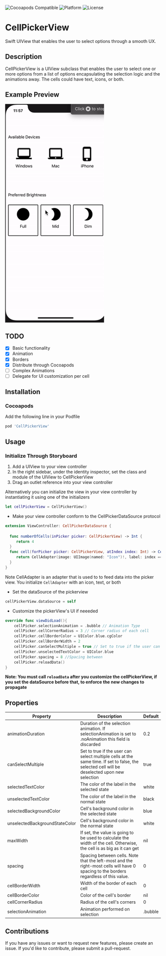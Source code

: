 ![Cocoapods Compatible](https://img.shields.io/cocoapods/v/CellPickerView.svg)
![Platform](https://img.shields.io/cocoapods/p/CellPickerView.svg)
![License](https://img.shields.io/cocoapods/l/CellPickerView.svg)

# CellPickerView
Swift UIView that enables the user to select options through a smooth UX.

## Description
CellPickerView is a UIView subclass that enables the user to select one or more options from a list of options encapsulating the selection logic and the animations away. The cells could have text, icons, or both.

## Example Preview
![Preview](https://github.com/EssamEmad/CellPickerView/blob/master/screenshots/preview.gif)
## TODO
- [X] Basic functionality
- [X] Animation
- [X] Borders
- [X] Distribute through Cocoapods
- [ ] Complex Animations
- [ ] Delegate for UI customization per cell

## Installation

### Cocoapods

Add the following line in your Podfile

```ruby
pod 'CellPickerView'
```

## Usage

### Initialize Through Storyboard

1. Add a UIView to your view controller
2. In the right sidebar, under the identity inspector, set the class and module of the UIView to CellPickerView 
3. Drag an outlet reference into your view controller

Alternatively you can initialize the view in your view controller by instantiating it using one of the initializers

```Swift
let cellPickerView = CellPickerView()
```

* Make your view controller conform to the CellPickerDataSource protocol
```Swift
extension ViewController: CellPickerDataSource {

  func numberOfCells(inPicker picker: CellPickerView) -> Int {
     return 4
  }
  func cell(forPicker picker: CellPickerView, atIndex index: Int) -> CellAdapter {
     return CellAdapter(image: UIImage(named: "Icon")!, label: index == 0 ? "Foo")
  }
}
```
Note CellAdapter is an adapter that is used to to feed data into the picker view. You initialize ```CellAdapter``` with an icon, text, or both

* Set the dataSource of the pickerview
```Swift
cellPickerView.dataSource = self
```

* Customize the pickerView's UI if neeeded

```Swift
override func viewDidLoad(){
    cellPicker.selectionAnimation = .bubble // Animation Type
    cellPicker.cellCornerRadius = 3 // Corner radius of each cell
    cellPicker.cellBorderColor = UIColor.blue.cgColor
    cellPicker.cellBorderWidth = 2
    cellPicker.canSelectMultiple = true // Set to true if the user can select multiple cells at the same time. If set to false the user's selection will be deselected upon new selection.
    cellPicker.unselectedTextColor = UIColor.blue
    cellPicker.spacing = 8 //Spacing between 
    cellPicker.reloadData()
}
```
**Note: You must call ```reloadData``` after you customize the cellPickerView, if you set the dataSource before that, to enforce the new changes to propagate**

## Properties

| Property                       | Description                                                                                                                                  | Default |
|--------------------------------|----------------------------------------------------------------------------------------------------------------------------------------------|---------|
| animationDuration              | Duration of the selection animation. If selectionAnimation is set to .noAnimation this field is discarded                                    | 0.2     |
| canSelectMultiple              | Set to true if the user can select multiple cells at the same time. If set to false, the selected cell will be deselected upon new selection | true    |
| selectedTextColor              | The color of the label in the selected state                                                                                                 | white   |
| unselectedTextColor            | The color of the label in the normal state                                                                                                   | black   |
| selectedBackgroundColor        | Cell's background color in the selected state                                                                                                | blue    |
| unselectedBackgroundStateColor | Cell's background color in the normal state                                                                                                  | white   |
| maxWidth                       | If set, the value is going to be used to calculate the width of the cell. Otherwise, the cell is as big as it can get                        | nil     |
| spacing                        | Spacing between cells. Note that the left-most and the right-most cells will have 0 spacing to the borders regardless of this value.         | 0       |
| cellBorderWidth                | Width of the border of each cell                                                                                                             | 0       |
| cellBorderColor                | Color of the cell's border                                                                                                                   | nil     |
| cellCornerRadius               | Radius of the cell's corners                                                                                                                 | 0       |
| selectionAnimation             | Animation performed on selection                                                                                                             | .bubble |

## Contributions
If you have any issues or want to request new features, please create an issue. If you'd like to contribute, please submit a pull-request.
